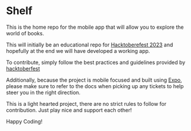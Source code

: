 # Shelf

This is the home repo for the mobile app that will allow you to explore the world of books.

This will initially be an educational repo for [Hacktoberefest 2023](https://hacktoberfest.com/) and hopefully at the end we will have developed a working app.

To contribute, simply follow the best practices and guidelines provided by [hacktoberfest](https://hacktoberfest.com/participation/#beginner-resources)

Additionally, because the project is mobile focused and built using [Expo](https://expo.dev/), please make sure to refer to the docs when picking up any tickets to help steer you in the right direction.

This is a light hearted project, there are no strict rules to follow for contribution. Just play nice and support each other!

Happy Coding!
